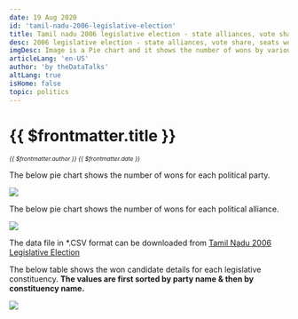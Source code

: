 ```yaml
---
date: 19 Aug 2020
id: 'tamil-nadu-2006-legislative-election'
title: Tamil nadu 2006 legislative election - state alliances, vote share, seats won and key events.
desc: 2006 legislative election - state alliances, vote share, seats won and key events.
imgDesc: Image is a Pie chart and it shows the number of wons by various alliances in the state.
articleLang: 'en-US'
author: 'by theDataTalks'
altLang: true
isHome: false
topic: politics
---
```


<altLang />

# {{ $frontmatter.title }}
<i style="font-size: 0.75em;"> {{ $frontmatter.author }} {{ $frontmatter.date }} </i>

The below pie chart shows the number of wons for each political party.  

![](/img/politics/tamil-nadu-2006-legislative-election/tn-2006-election-1.png)

The below pie chart shows the number of wons for each political alliance.  

![](/img/politics/tamil-nadu-2006-legislative-election/tn-2006-election-2.png)

The data file in \*.CSV format can be downloaded from [Tamil Nadu 2006 Legislative Election](https://thedatatalks.in/datas/politics/tamil-nadu-2006-legislative-election.csv)

The below table shows the won candidate details for each legislative constituency.
**The values are first sorted by party name & then by constituency name.**

![](/img/politics/tamil-nadu-2006-legislative-election/tn-2006-election-3.png)


<style>

</style>